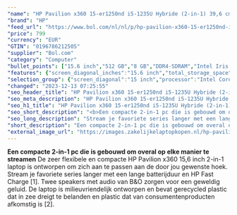 ```yaml
---
"name": "HP Pavilion x360 15-er1250nd i5-1235U Hybride (2-in-1) 39,6 cm (15.6\") Touchscreen Full HD Intel® Core™ i5 8 GB DDR4-SDRAM 512 GB SSD Wi-Fi 5 (802.11ac) Windows 11 Home Zilver"
"brand": "HP"
"feed_url": "https://www.bol.com/nl/nl/p/hp-pavilion-x360-15-er1250nd-i5-1235u-hybride-39-6-cm-touchscreen-full-hd-intel-core-i5-8-gb-ddr4-sdram-512-gb-ssd-wi-fi-5-windows-11-home-zilver/9300000096879990"
"price": 799
"currency": "EUR"
"GTIN": "0196786212505"
"supplier": "Bol.com"
"category": "Computer"
"bullet_points": ["15.6 inch","512 GB","8 GB","DDR4-SDRAM","Intel Iris Xe Graphics","Windows"]
"features": {"screen_diagonal_inches":"15.6 inch","total_storage_space":"512 GB","memory_size":"8 GB","memory_type":"DDR4-SDRAM","graphics_card":"Intel Iris Xe Graphics","operating_system":"Windows"}
"selection_group": {"screen_diagonal":"15 inch","processor":"Intel Core i5","changed_price_past_3_days":false,"product_family":"Pavilion"}
"changed": "2023-12-13 07:25:55"
"seo_header_title": "HP Pavilion x360 15-er1250nd i5-1235U Hybride (2-in-1) 39,6 cm (15.6\") Touchscreen Full HD Intel® Core™ i5 8 GB DDR4-SDRAM 512 GB SSD Wi-Fi 5 (802.11ac) Windows 11 Home Zilver"
"seo_meta_description": "HP Pavilion x360 15-er1250nd i5-1235U Hybride (2-in-1) 39,6 cm (15.6\") Touchscreen Full HD Intel® Core™ i5 8 GB DDR4-SDRAM 512 GB SSD Wi-Fi 5 (802.11ac) Windows 11 Home Zilver"
"seo_h1_title": "HP Pavilion x360 15-er1250nd i5-1235U Hybride (2-in-1) 39,6 cm (15.6\") Touchscreen Full HD Intel® Core™ i5 8 GB DDR4-SDRAM 512 GB SSD Wi-Fi 5 (802.11ac) Windows 11 Home Zilver"
"seo_short_description": "<b>Een compacte 2-in-1 pc die is gebouwd om overal op elke manier te streamen</b> De zeer flexibele en compacte HP Pavilion x360 15,6 inch 2-in-1 laptop is ontworpen om zich aan te passen aan de door jou gewenste hoek."
"seo_long_description": "Stream je favoriete series langer met een lange batterijduur en HP Fast Charge [1]. Twee speakers met audio van B&O zorgen voor een geweldig geluid. De laptop is milieuvriendelijk ontworpen en bevat gerecycled plastic dat in zee dreigt te belanden en plastic dat van consumentenproducten afkomstig is [2]."
"short_description": "Een compacte 2-in-1 pc die is gebouwd om overal op elke manier te streamen De zeer flexibele en compacte HP Pavilion x360 15,6 inch 2-in-1 laptop is ontworpen om zich aan te passen aan de door jou gewenste hoek. Stream je favoriete series langer met een lange batterijduur en HP Fast Charge [1]. Twee speakers met audio van B&O zorgen voor een geweldig geluid. De laptop is milieuvriendelijk ontworpen en bevat gerecycled plastic dat in zee dreigt te belanden en plastic dat van consumentenproducten afkomstig is [2]."
"external_image_url": "https://images.zakelijkelaptopkopen.nl/hp-pavilion-x360-15-er1250nd-i5-1235u-hybride-39-6-cm-touchscreen-full-hd-intel-core-i5-8-gb-ddr4-sdram-512-gb-ssd-wi-fi-5-windows-11-home-zilver.webp"
---
```


<b>Een compacte 2-in-1 pc die is gebouwd om overal op elke manier te streamen</b> De zeer flexibele en compacte HP Pavilion x360 15,6 inch 2-in-1 laptop is ontworpen om zich aan te passen aan de door jou gewenste hoek. Stream je favoriete series langer met een lange batterijduur en HP Fast Charge [1]. Twee speakers met audio van B&O zorgen voor een geweldig geluid. De laptop is milieuvriendelijk ontworpen en bevat gerecycled plastic dat in zee dreigt te belanden en plastic dat van consumentenproducten afkomstig is [2].